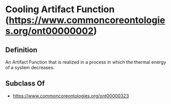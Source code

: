 # Cooling Artifact Function (https://www.commoncoreontologies.org/ont00000002)

## Definition
An Artifact Function that is realized in a process in which the thermal energy of a system decreases.

## Subclass Of
- https://www.commoncoreontologies.org/ont00000323

